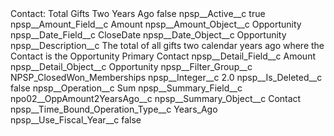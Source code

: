 <?xml version="1.0" encoding="UTF-8"?>
<CustomMetadata xmlns="http://soap.sforce.com/2006/04/metadata" xmlns:xsi="http://www.w3.org/2001/XMLSchema-instance" xmlns:xsd="http://www.w3.org/2001/XMLSchema">
    <label>Contact: Total Gifts Two Years Ago</label>
    <protected>false</protected>
    <values>
        <field>npsp__Active__c</field>
        <value xsi:type="xsd:boolean">true</value>
    </values>
    <values>
        <field>npsp__Amount_Field__c</field>
        <value xsi:type="xsd:string">Amount</value>
    </values>
    <values>
        <field>npsp__Amount_Object__c</field>
        <value xsi:type="xsd:string">Opportunity</value>
    </values>
    <values>
        <field>npsp__Date_Field__c</field>
        <value xsi:type="xsd:string">CloseDate</value>
    </values>
    <values>
        <field>npsp__Date_Object__c</field>
        <value xsi:type="xsd:string">Opportunity</value>
    </values>
    <values>
        <field>npsp__Description__c</field>
        <value xsi:type="xsd:string">The total of all gifts two calendar years ago where the Contact is the Opportunity Primary Contact</value>
    </values>
    <values>
        <field>npsp__Detail_Field__c</field>
        <value xsi:type="xsd:string">Amount</value>
    </values>
    <values>
        <field>npsp__Detail_Object__c</field>
        <value xsi:type="xsd:string">Opportunity</value>
    </values>
    <values>
        <field>npsp__Filter_Group__c</field>
        <value xsi:type="xsd:string">NPSP_ClosedWon_Memberships</value>
    </values>
    <values>
        <field>npsp__Integer__c</field>
        <value xsi:type="xsd:double">2.0</value>
    </values>
    <values>
        <field>npsp__Is_Deleted__c</field>
        <value xsi:type="xsd:boolean">false</value>
    </values>
    <values>
        <field>npsp__Operation__c</field>
        <value xsi:type="xsd:string">Sum</value>
    </values>
    <values>
        <field>npsp__Summary_Field__c</field>
        <value xsi:type="xsd:string">npo02__OppAmount2YearsAgo__c</value>
    </values>
    <values>
        <field>npsp__Summary_Object__c</field>
        <value xsi:type="xsd:string">Contact</value>
    </values>
    <values>
        <field>npsp__Time_Bound_Operation_Type__c</field>
        <value xsi:type="xsd:string">Years_Ago</value>
    </values>
    <values>
        <field>npsp__Use_Fiscal_Year__c</field>
        <value xsi:type="xsd:boolean">false</value>
    </values>
</CustomMetadata>
